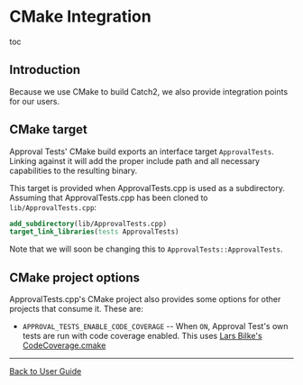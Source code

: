 <a id="top"></a>

# CMake Integration

toc

## Introduction

Because we use CMake to build Catch2, we also provide integration points for our users.

## CMake target

Approval Tests' CMake build exports an interface target `ApprovalTests`. Linking
against it will add the proper include path and all necessary capabilities
to the resulting binary.

This target is provided when ApprovalTests.cpp is used as a subdirectory.
Assuming that ApprovalTests.cpp has been cloned to `lib/ApprovalTests.cpp`:

```cmake
add_subdirectory(lib/ApprovalTests.cpp)
target_link_libraries(tests ApprovalTests)
```

Note that we will soon be changing this to `ApprovalTests::ApprovalTests`.

## CMake project options

ApprovalTests.cpp's CMake project also provides some options for other projects
that consume it. These are:

* `APPROVAL_TESTS_ENABLE_CODE_COVERAGE` -- When `ON`, Approval Test's own tests are run with code coverage enabled. This uses [Lars Bilke's CodeCoverage.cmake](https://github.com/bilke/cmake-modules/blob/master/CodeCoverage.cmake)

---

[Back to User Guide](/doc/README.md#top)
